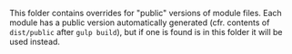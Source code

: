 This folder contains overrides for "public" versions of module files. 
Each module has a public version automatically generated (cfr. contents of `dist/public` after `gulp build`),
but if one is found is in this folder it will be used instead.


